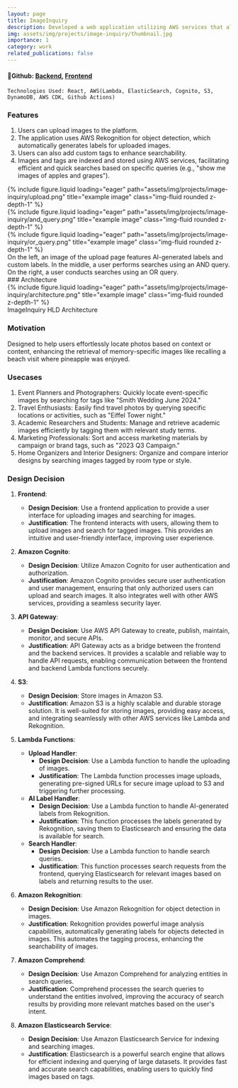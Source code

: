 ```yaml
---
layout: page
title: ImageInquiry
description: Developed a web application utilizing AWS services that allows users to upload images, automatically generate AI-based tags, and add custom tags for efficient image searching.
img: assets/img/projects/image-inquiry/thumbnail.jpg
importance: 1
category: work
related_publications: false
--- 
```

#### 🔗Github: [Backend](https://github.com/deepjyotk/lf1-image-indexing), [Frontend](https://github.com/deepjyotk/image-inquiry-react-app)
    Technologies Used: React, AWS(Lambda, ElasticSearch, Cognito, S3, DynamoDB, AWS CDK, Github Actions)

### Features
1. Users can upload images to the platform.
2. The application uses AWS Rekognition for object detection, which automatically generates labels for uploaded images.
3. Users can also add custom tags to enhance searchability.
4. Images and tags are indexed and stored using AWS services, facilitating efficient and quick searches based on specific queries (e.g., "show me images of apples and grapes").
<div class="row">
    <div class="col-sm mt-3 mt-md-0">
        {% include figure.liquid loading="eager" path="assets/img/projects/image-inquiry/upload.png" title="example image" class="img-fluid rounded z-depth-1" %}
    </div>
    <div class="col-sm mt-3 mt-md-0">
        {% include figure.liquid loading="eager" path="assets/img/projects/image-inquiry/and_query.png" title="example image" class="img-fluid rounded z-depth-1" %}
    </div>
    <div class="col-sm mt-3 mt-md-0">
        {% include figure.liquid loading="eager" path="assets/img/projects/image-inquiry/or_query.png" title="example image" class="img-fluid rounded z-depth-1" %}
    </div>
</div>
<div class="caption">
   On the left, an image of the upload page features AI-generated labels and custom labels. In the middle, a user performs searches using an AND query. On the right, a user conducts searches using an OR query.
</div>
### Architecture
<div class="row">
    <div class="col-sm mt-3 mt-md-0">
        {% include figure.liquid loading="eager" path="assets/img/projects/image-inquiry/architecture.png" title="example image" class="img-fluid rounded z-depth-1" %}
    </div>
</div>
<div class="caption">
    ImageInquiry HLD Architecture
</div>

### Motivation
Designed to help users effortlessly locate photos based on context or content, enhancing the retrieval of memory-specific images like recalling a beach visit where pineapple was enjoyed.

### Usecases

1. Event Planners and Photographers: Quickly locate event-specific images by searching for tags like "Smith Wedding June 2024."
2. Travel Enthusiasts: Easily find travel photos by querying specific locations or activities, such as "Eiffel Tower night."
3. Academic Researchers and Students: Manage and retrieve academic images efficiently by tagging them with relevant study terms.
4. Marketing Professionals: Sort and access marketing materials by campaign or brand tags, such as "2023 Q3 Campaign."
5. Home Organizers and Interior Designers: Organize and compare interior designs by searching images tagged by room type or style.


### Design Decision

1. **Frontend**:
    - **Design Decision**: Use a frontend application to provide a user interface for uploading images and searching for images.
    - **Justification**: The frontend interacts with users, allowing them to upload images and search for tagged images. This provides an intuitive and user-friendly interface, improving user experience.

2. **Amazon Cognito**:
    - **Design Decision**: Utilize Amazon Cognito for user authentication and authorization.
    - **Justification**: Amazon Cognito provides secure user authentication and user management, ensuring that only authorized users can upload and search images. It also integrates well with other AWS services, providing a seamless security layer.

3. **API Gateway**:
    - **Design Decision**: Use AWS API Gateway to create, publish, maintain, monitor, and secure APIs.
    - **Justification**: API Gateway acts as a bridge between the frontend and the backend services. It provides a scalable and reliable way to handle API requests, enabling communication between the frontend and backend Lambda functions securely.

4. **S3**:
    - **Design Decision**: Store images in Amazon S3.
    - **Justification**: Amazon S3 is a highly scalable and durable storage solution. It is well-suited for storing images, providing easy access, and integrating seamlessly with other AWS services like Lambda and Rekognition.

5. **Lambda Functions**:
    - **Upload Handler**:
        - **Design Decision**: Use a Lambda function to handle the uploading of images.
        - **Justification**: The Lambda function processes image uploads, generating pre-signed URLs for secure image upload to S3 and triggering further processing.
    - **AI Label Handler**:
        - **Design Decision**: Use a Lambda function to handle AI-generated labels from Rekognition.
        - **Justification**: This function processes the labels generated by Rekognition, saving them to Elasticsearch and ensuring the data is available for search.
    - **Search Handler**:
        - **Design Decision**: Use a Lambda function to handle search queries.
        - **Justification**: This function processes search requests from the frontend, querying Elasticsearch for relevant images based on labels and returning results to the user.

6. **Amazon Rekognition**:
    - **Design Decision**: Use Amazon Rekognition for object detection in images.
    - **Justification**: Rekognition provides powerful image analysis capabilities, automatically generating labels for objects detected in images. This automates the tagging process, enhancing the searchability of images.

7. **Amazon Comprehend**:
    - **Design Decision**: Use Amazon Comprehend for analyzing entities in search queries.
    - **Justification**: Comprehend processes the search queries to understand the entities involved, improving the accuracy of search results by providing more relevant matches based on the user's intent.

8. **Amazon Elasticsearch Service**:
    - **Design Decision**: Use Amazon Elasticsearch Service for indexing and searching images.
    - **Justification**: Elasticsearch is a powerful search engine that allows for efficient indexing and querying of large datasets. It provides fast and accurate search capabilities, enabling users to quickly find images based on tags.